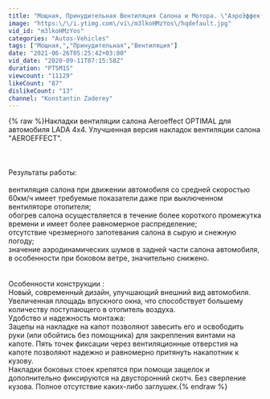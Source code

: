 ```yaml
---
title: "Мощная, Принудительная Вентиляция Салона и Мотора. \"АэроЭффект-Optimal\" (без сверления кузова)"
image: "https:\/\/i.ytimg.com\/vi\/m3lkoHMzYos\/hqdefault.jpg"
vid_id: "m3lkoHMzYos"
categories: "Autos-Vehicles"
tags: ["Мощная,","Принудительная","Вентиляция"]
date: "2021-06-26T05:25:42+03:00"
vid_date: "2020-09-11T07:15:58Z"
duration: "PT5M1S"
viewcount: "11129"
likeCount: "87"
dislikeCount: "13"
channel: "Konstantin Zaderey"
---
```

{% raw %}Накладки вентиляции салона Aeroeffect OPTIMAL для автомобиля LADA 4x4. Улучшенная версия накладок вентиляции салона &quot;AEROEFFECT&quot;.<br /><br /><br /><br />Результаты работы:<br /><br />вентиляция салона при движении автомобиля со средней скоростью 60км/ч имеет требуемые показатели даже при выключенном вентиляторе отопителя;<br />обогрев салона осуществляется в течение более короткого промежутка времени и имеет более равномерное распределение;<br />отсутствие чрезмерного запотевания салона в сырую и снежную погоду;<br />значение аэродинамических шумов в задней части салона автомобиля, в особенности при боковом ветре, значительно снижено.<br /><br /><br />Особенности конструкции :<br />Новый, современный дизайн, улучшающий внешний вид автомобиля.<br />Увеличенная площадь впускного окна, что способствует большему количеству поступающего в отопитель воздуха.<br />Удобство и надежность монтажа:<br />Зацепы на накладке на капот позволяют завесить его и освободить руки (или обойтись без помощника) для закрепления винтами на капоте. Пять точек фиксации через вентиляционные отверстия на капоте позволяют надежно и равномерно притянуть накапотник к кузову.<br />Накладки боковых стоек крепятся при помощи защелок и дополнительно фиксируются на двусторонний скотч. Без сверление кузова. Полное отсутствие каких-либо заглушек.{% endraw %}
